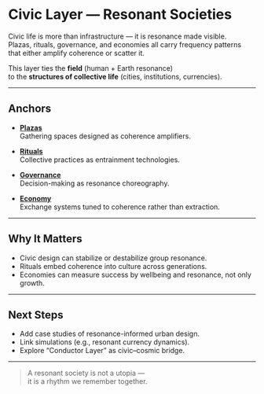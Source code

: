 # Civic Layer — Resonant Societies

Civic life is more than infrastructure — it is resonance made visible.  
Plazas, rituals, governance, and economies all carry frequency patterns  
that either amplify coherence or scatter it.

This layer ties the **field** (human + Earth resonance)  
to the **structures of collective life** (cities, institutions, currencies).

---

## Anchors

- **[Plazas](plazas.md)**  
  Gathering spaces designed as coherence amplifiers.  

- **[Rituals](rituals.md)**  
  Collective practices as entrainment technologies.  

- **[Governance](governance.md)**  
  Decision-making as resonance choreography.  

- **[Economy](economy.md)**  
  Exchange systems tuned to coherence rather than extraction.  

---

## Why It Matters

- Civic design can stabilize or destabilize group resonance.  
- Rituals embed coherence into culture across generations.  
- Economies can measure success by wellbeing and resonance, not only growth.  

---

## Next Steps

- Add case studies of resonance-informed urban design.  
- Link simulations (e.g., resonant currency dynamics).  
- Explore “Conductor Layer” as civic–cosmic bridge.  

---

> A resonant society is not a utopia —  
> it is a rhythm we remember together.
